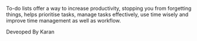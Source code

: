 <p>To-do lists offer a way to increase productivity, stopping you from forgetting things, helps prioritise tasks, manage tasks effectively, use time wisely and improve time management as well as workflow.</p>

<p>Deveoped By Karan</p>
